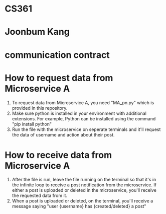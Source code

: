 # CS361
# Joonbum Kang
# communication contract

# How to request data from Microservice A
1. To request data from Microservice A, you need "MA_pn.py" which is provided in this repository.
2. Make sure python is installed in your environment with additional extensions.
   For example, Python can be installed using the command "pip install python" 
3. Run the file with the microservice on seperate terminals and it'll request the data of username and action about their post.

# How to receive data from Microservice A
1. After the file is run, leave the file running on the terminal so that it's in the infinite loop to receive a post notification from the microservice.
   If either a post is uploaded or deleted in the microservice, you'll receive the requested data from it.
2. When a post is uploaded or deleted, on the terminal, you'll receive a message saying "user {username} has {created/deleted} a post"
